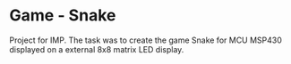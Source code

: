 # Game - Snake
Project for IMP. The task was to create the game Snake for MCU MSP430 displayed on a external 8x8 matrix LED display.
